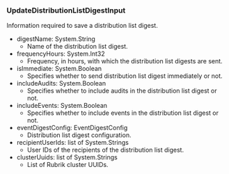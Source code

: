 ### UpdateDistributionListDigestInput
Information required to save a distribution list digest.

- digestName: System.String
  - Name of the distribution list digest.
- frequencyHours: System.Int32
  - Frequency, in hours, with which the distribution list digests are sent.
- isImmediate: System.Boolean
  - Specifies whether to send distribution list  digest immediately or not.
- includeAudits: System.Boolean
  - Specifies whether to include audits in the distribution list digest or not.
- includeEvents: System.Boolean
  - Specifies whether to include events in the distribution list digest or not.
- eventDigestConfig: EventDigestConfig
  - Distribution list digest configuration.
- recipientUserIds: list of System.Strings
  - User IDs of the recipients of the distribution list digest.
- clusterUuids: list of System.Strings
  - List of Rubrik cluster UUIDs.
